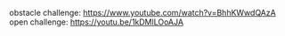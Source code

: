 obstacle challenge: https://www.youtube.com/watch?v=BhhKWwdQAzA
open challenge: https://youtu.be/1kDMlLOoAJA
